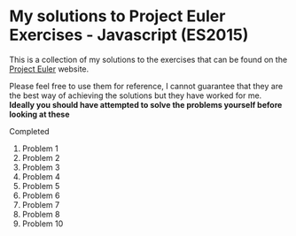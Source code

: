 # My solutions to Project Euler Exercises - Javascript (ES2015)

This is a collection of my solutions to the exercises that can be found on the [Project Euler](https://projecteuler.net) website.

Please feel free to use them for reference, I cannot guarantee that they are the best way of achieving the solutions but they have worked for me. **Ideally you should have attempted to solve the problems yourself before looking at these**

Completed
  1. Problem 1
  2. Problem 2
  3. Problem 3
  4. Problem 4
  5. Problem 5
  6. Problem 6
  7. Problem 7
  7. Problem 8
  10. Problem 10

